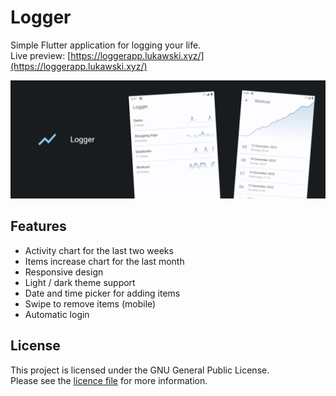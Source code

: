 # Logger

Simple Flutter application for logging your life.
\
Live preview: [https://loggerapp.lukawski.xyz/](https://loggerapp.lukawski.xyz/)

![Banner image](screenshots/banner.png)

## Features

- Activity chart for the last two weeks
- Items increase chart for the last month
- Responsive design
- Light / dark theme support
- Date and time picker for adding items
- Swipe to remove items (mobile)
- Automatic login

## License

This project is licensed under the GNU General Public License.
\
Please see the [licence file](LICENSE) for more information.
